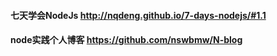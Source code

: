 #### 七天学会NodeJs  http://nqdeng.github.io/7-days-nodejs/#1.1
#### node实践个人博客 https://github.com/nswbmw/N-blog
